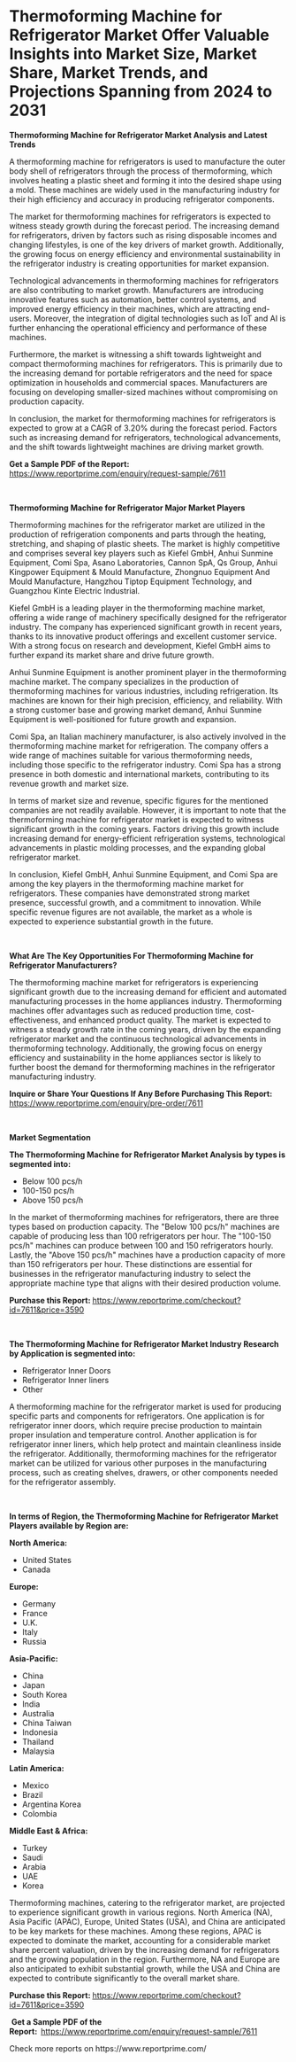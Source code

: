 <p><h1>Thermoforming Machine for Refrigerator Market Offer Valuable Insights into Market Size, Market Share, Market Trends, and Projections Spanning from 2024 to 2031</h1></p><p><strong>Thermoforming Machine for Refrigerator Market Analysis and Latest Trends</strong></p>
<p><p>A thermoforming machine for refrigerators is used to manufacture the outer body shell of refrigerators through the process of thermoforming, which involves heating a plastic sheet and forming it into the desired shape using a mold. These machines are widely used in the manufacturing industry for their high efficiency and accuracy in producing refrigerator components.</p><p>The market for thermoforming machines for refrigerators is expected to witness steady growth during the forecast period. The increasing demand for refrigerators, driven by factors such as rising disposable incomes and changing lifestyles, is one of the key drivers of market growth. Additionally, the growing focus on energy efficiency and environmental sustainability in the refrigerator industry is creating opportunities for market expansion.</p><p>Technological advancements in thermoforming machines for refrigerators are also contributing to market growth. Manufacturers are introducing innovative features such as automation, better control systems, and improved energy efficiency in their machines, which are attracting end-users. Moreover, the integration of digital technologies such as IoT and AI is further enhancing the operational efficiency and performance of these machines.</p><p>Furthermore, the market is witnessing a shift towards lightweight and compact thermoforming machines for refrigerators. This is primarily due to the increasing demand for portable refrigerators and the need for space optimization in households and commercial spaces. Manufacturers are focusing on developing smaller-sized machines without compromising on production capacity.</p><p>In conclusion, the market for thermoforming machines for refrigerators is expected to grow at a CAGR of 3.20% during the forecast period. Factors such as increasing demand for refrigerators, technological advancements, and the shift towards lightweight machines are driving market growth.</p></p>
<p><strong>Get a Sample PDF of the Report:&nbsp;</strong> <a href="https://www.reportprime.com/enquiry/request-sample/7611">https://www.reportprime.com/enquiry/request-sample/7611</a></p>
<p>&nbsp;</p>
<p><strong>Thermoforming Machine for Refrigerator Major Market Players</strong></p>
<p><p>Thermoforming machines for the refrigerator market are utilized in the production of refrigeration components and parts through the heating, stretching, and shaping of plastic sheets. The market is highly competitive and comprises several key players such as Kiefel GmbH, Anhui Sunmine Equipment, Comi Spa, Asano Laboratories, Cannon SpA, Qs Group, Anhui Kingpower Equipment & Mould Manufacture, Zhongnuo Equipment And Mould Manufacture, Hangzhou Tiptop Equipment Technology, and Guangzhou Kinte Electric Industrial.</p><p>Kiefel GmbH is a leading player in the thermoforming machine market, offering a wide range of machinery specifically designed for the refrigerator industry. The company has experienced significant growth in recent years, thanks to its innovative product offerings and excellent customer service. With a strong focus on research and development, Kiefel GmbH aims to further expand its market share and drive future growth.</p><p>Anhui Sunmine Equipment is another prominent player in the thermoforming machine market. The company specializes in the production of thermoforming machines for various industries, including refrigeration. Its machines are known for their high precision, efficiency, and reliability. With a strong customer base and growing market demand, Anhui Sunmine Equipment is well-positioned for future growth and expansion.</p><p>Comi Spa, an Italian machinery manufacturer, is also actively involved in the thermoforming machine market for refrigeration. The company offers a wide range of machines suitable for various thermoforming needs, including those specific to the refrigerator industry. Comi Spa has a strong presence in both domestic and international markets, contributing to its revenue growth and market size.</p><p>In terms of market size and revenue, specific figures for the mentioned companies are not readily available. However, it is important to note that the thermoforming machine for refrigerator market is expected to witness significant growth in the coming years. Factors driving this growth include increasing demand for energy-efficient refrigeration systems, technological advancements in plastic molding processes, and the expanding global refrigerator market.</p><p>In conclusion, Kiefel GmbH, Anhui Sunmine Equipment, and Comi Spa are among the key players in the thermoforming machine market for refrigerators. These companies have demonstrated strong market presence, successful growth, and a commitment to innovation. While specific revenue figures are not available, the market as a whole is expected to experience substantial growth in the future.</p></p>
<p>&nbsp;</p>
<p><strong>What Are The Key Opportunities For Thermoforming Machine for Refrigerator Manufacturers?</strong></p>
<p><p>The thermoforming machine market for refrigerators is experiencing significant growth due to the increasing demand for efficient and automated manufacturing processes in the home appliances industry. Thermoforming machines offer advantages such as reduced production time, cost-effectiveness, and enhanced product quality. The market is expected to witness a steady growth rate in the coming years, driven by the expanding refrigerator market and the continuous technological advancements in thermoforming technology. Additionally, the growing focus on energy efficiency and sustainability in the home appliances sector is likely to further boost the demand for thermoforming machines in the refrigerator manufacturing industry.</p></p>
<p><strong>Inquire or Share Your Questions If Any Before Purchasing This Report:</strong> <a href="https://www.reportprime.com/enquiry/pre-order/7611">https://www.reportprime.com/enquiry/pre-order/7611</a></p>
<p>&nbsp;</p>
<p><strong>Market Segmentation</strong></p>
<p><strong>The Thermoforming Machine for Refrigerator Market Analysis by types is segmented into:</strong></p>
<p><ul><li>Below 100 pcs/h</li><li>100-150 pcs/h</li><li>Above 150 pcs/h</li></ul></p>
<p><p>In the market of thermoforming machines for refrigerators, there are three types based on production capacity. The "Below 100 pcs/h" machines are capable of producing less than 100 refrigerators per hour. The "100-150 pcs/h" machines can produce between 100 and 150 refrigerators hourly. Lastly, the "Above 150 pcs/h" machines have a production capacity of more than 150 refrigerators per hour. These distinctions are essential for businesses in the refrigerator manufacturing industry to select the appropriate machine type that aligns with their desired production volume.</p></p>
<p><strong>Purchase this Report:&nbsp;</strong><a href="https://www.reportprime.com/checkout?id=7611&price=3590">https://www.reportprime.com/checkout?id=7611&price=3590</a></p>
<p>&nbsp;</p>
<p><strong>The Thermoforming Machine for Refrigerator Market Industry Research by Application is segmented into:</strong></p>
<p><ul><li>Refrigerator Inner Doors</li><li>Refrigerator Inner liners</li><li>Other</li></ul></p>
<p><p>A thermoforming machine for the refrigerator market is used for producing specific parts and components for refrigerators. One application is for refrigerator inner doors, which require precise production to maintain proper insulation and temperature control. Another application is for refrigerator inner liners, which help protect and maintain cleanliness inside the refrigerator. Additionally, thermoforming machines for the refrigerator market can be utilized for various other purposes in the manufacturing process, such as creating shelves, drawers, or other components needed for the refrigerator assembly.</p></p>
<p>&nbsp;</p>
<p><strong>In terms of Region, the Thermoforming Machine for Refrigerator Market Players available by Region are:</strong></p>
<p>
    <p> <strong> North America: </strong>
        <ul>
            <li>United States</li>
            <li>Canada</li>
        </ul>
        </p> 
    <p> <strong> Europe: </strong>
        <ul>
            <li>Germany</li>
            <li>France</li>
            <li>U.K.</li>
            <li>Italy</li>
            <li>Russia</li>
        </ul>
        </p> 
    <p> <strong> Asia-Pacific: </strong>
        <ul>
            <li>China</li>
            <li>Japan</li>
            <li>South Korea</li>
            <li>India</li>
            <li>Australia</li>
            <li>China Taiwan</li>
            <li>Indonesia</li>
            <li>Thailand</li>
            <li>Malaysia</li>
        </ul>
        </p> 
    <p> <strong> Latin America: </strong>
        <ul>
            <li>Mexico</li>
            <li>Brazil</li>
            <li>Argentina Korea</li>
            <li>Colombia</li>
        </ul>
        </p> 
    <p> <strong> Middle East & Africa: </strong>
        <ul>
            <li>Turkey</li>
            <li>Saudi</li>
            <li>Arabia</li>
            <li>UAE</li>
            <li>Korea</li>
        </ul>
    </p>
    </p>
<p><p>Thermoforming machines, catering to the refrigerator market, are projected to experience significant growth in various regions. North America (NA), Asia Pacific (APAC), Europe, United States (USA), and China are anticipated to be key markets for these machines. Among these regions, APAC is expected to dominate the market, accounting for a considerable market share percent valuation, driven by the increasing demand for refrigerators and the growing population in the region. Furthermore, NA and Europe are also anticipated to exhibit substantial growth, while the USA and China are expected to contribute significantly to the overall market share.</p></p>
<p><strong>Purchase this Report: </strong><a href="https://www.reportprime.com/checkout?id=7611&price=3590">https://www.reportprime.com/checkout?id=7611&price=3590</a></p>
<p>&nbsp;<strong>Get a Sample PDF of the Report:&nbsp;&nbsp;</strong><a href="https://www.reportprime.com/enquiry/request-sample/7611">https://www.reportprime.com/enquiry/request-sample/7611</a></p>
<p><strong></strong></p>
<p>Check more reports on https://www.reportprime.com/</p>